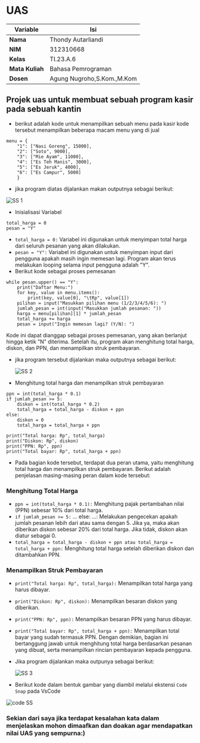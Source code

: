 # UAS

| Variable | Isi |
| -------- | --- |
| **Nama** | Thondy Autarliandi |
| **NIM** |  312310668 |
| **Kelas** | TI.23.A.6 |
| **Mata Kuliah** | Bahasa Pemrograman |
| **Dosen** | Agung Nugroho,S.Kom.,M.Kom |

## Projek uas untuk membuat sebuah program kasir pada sebuah kantin
- berikut adalah kode untuk menampilkan sebuah menu pada kasir
 kode tersebut menampilkan beberapa macam menu yang di jual 
```
menu = {
    "1": ["Nasi Goreng", 15000],
    "2": ["Soto", 9000],
    "3": ["Mie Ayam", 11000],
    "4": ["Es Teh Manis", 3000],
    "5": ["Es Jeruk", 4000],
    "6": ["Es Campur", 5000]
    }
```
- jika program diatas dijalankan makan outputnya sebagai berikut:

![SS 1](https://github.com/Thndyyy/UAS/assets/148066593/a9a2d649-ff6d-470f-837a-013b9260952c)

-  Inisialisasi Variabel
```
total_harga = 0
pesan = "Y"
```
- `total_harga = 0:` Variabel ini digunakan untuk menyimpan total harga dari seluruh pesanan yang akan dilakukan.
- `pesan = "Y":` Variabel ini digunakan untuk menyimpan input dari pengguna apakah masih ingin memesan lagi. Program akan terus melakukan looping selama input pengguna adalah "Y".
- Berikut kode sebagai proses pemesanan
```
while pesan.upper() == "Y":
    print("Daftar Menu:")
    for key, value in menu.items():
        print(key, value[0], "\tRp", value[1])
    pilihan = input("Masukkan pilihan menu (1/2/3/4/5/6): ")
    jumlah_pesan = int(input("Masukkan jumlah pesanan: "))
    harga = menu[pilihan][1] * jumlah_pesan
    total_harga += harga
    pesan = input("Ingin memesan lagi? (Y/N): ")
```
Kode ini dapat dianggap sebagai proses pemesanan, yang akan berlanjut hingga ketik "N" diterima. Setelah itu, program akan menghitung total harga, diskon, dan PPN, dan menampilkan struk pembayaran.
- jika program tersebut dijalankan maka outputnya sebagai berikut:

   ![SS 2](https://github.com/Thndyyy/UAS/assets/148066593/53e696c4-71b0-45da-b49b-031a078e13b4)

- Menghitung total harga dan menampilkan struk pembayaran
```
ppn = int(total_harga * 0.1)
if jumlah_pesan >= 5:
    diskon = int(total_harga * 0.2)
    total_harga = total_harga - diskon + ppn
else:
    diskon = 0
    total_harga = total_harga + ppn

print("Total harga: Rp", total_harga)
print("Diskon: Rp", diskon)
print("PPN: Rp", ppn)
print("Total bayar: Rp", total_harga + ppn)
```
- Pada bagian kode tersebut, terdapat dua peran utama, yaitu menghitung total harga dan menampilkan struk pembayaran. Berikut adalah penjelasan masing-masing peran dalam kode tersebut:
### Menghitung Total Harga
- ``ppn = int(total_harga * 0.1):`` Menghitung pajak pertambahan nilai (PPN) sebesar 10% dari total harga.
- ``if jumlah_pesan >= 5:`` ... else: ...: Melakukan pengecekan apakah jumlah pesanan lebih dari atau sama dengan 5. Jika ya, maka akan diberikan diskon sebesar 20% dari total harga. Jika tidak, diskon akan diatur sebagai 0.
- ``total_harga = total_harga - diskon + ppn atau total_harga = total_harga + ppn:`` Menghitung total harga setelah diberikan diskon dan ditambahkan PPN.
### Menampilkan Struk Pembayaran
- ``print("Total harga: Rp", total_harga):`` Menampilkan total harga yang harus dibayar.
- ``print("Diskon: Rp", diskon):`` Menampilkan besaran diskon yang diberikan.
- ``print("PPN: Rp", ppn):`` Menampilkan besaran PPN yang harus dibayar.
- ``print("Total bayar: Rp", total_harga + ppn):`` Menampilkan total bayar yang sudah termasuk PPN.
Dengan demikian, bagian ini bertanggung jawab untuk menghitung total harga berdasarkan pesanan yang dibuat, serta menampilkan rincian pembayaran kepada pengguna.
- Jika program dijalankan maka outpunya sebagai berikut:

  ![SS 3](https://github.com/Thndyyy/UAS/assets/148066593/5a3029d3-e15d-466b-aea0-27612c0078a9)

- Berikut kode dalam bentuk gambar yang diambil melalui ekstensi ``Code Snap`` pada VsCode

 ![code SS](https://github.com/Thndyyy/UAS/assets/148066593/69590d34-c9cb-40cf-9fda-8111914304db)

### Sekian dari saya jika terdapat kesalahan kata dalam menjelaskan mohon dimaafkan dan doakan agar mendapatkan nilai UAS yang sempurna:)
  


